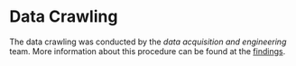 # Data Crawling
The data crawling was conducted by the *data acquisition and engineering* team. More information about this procedure can be found at the [findings](https://arxiv.org/pdf/2211.07465).

